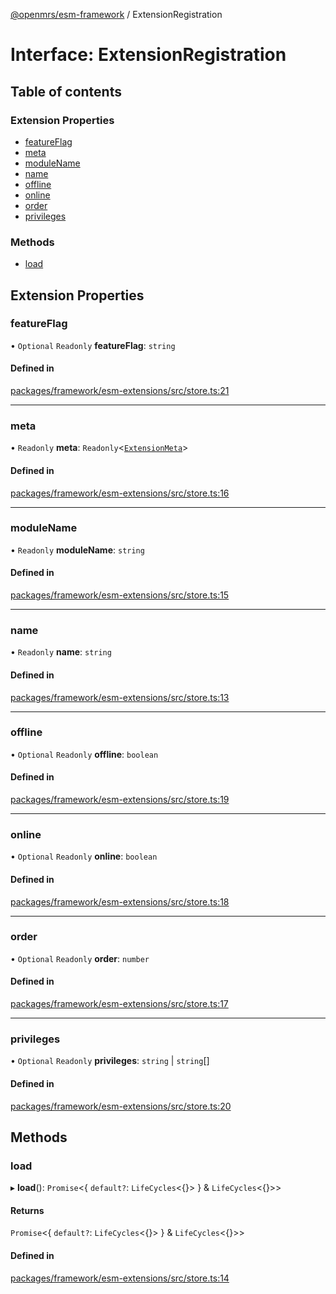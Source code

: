 [@openmrs/esm-framework](../API.md) / ExtensionRegistration

# Interface: ExtensionRegistration

## Table of contents

### Extension Properties

- [featureFlag](ExtensionRegistration.md#featureflag)
- [meta](ExtensionRegistration.md#meta)
- [moduleName](ExtensionRegistration.md#modulename)
- [name](ExtensionRegistration.md#name)
- [offline](ExtensionRegistration.md#offline)
- [online](ExtensionRegistration.md#online)
- [order](ExtensionRegistration.md#order)
- [privileges](ExtensionRegistration.md#privileges)

### Methods

- [load](ExtensionRegistration.md#load)

## Extension Properties

### featureFlag

• `Optional` `Readonly` **featureFlag**: `string`

#### Defined in

[packages/framework/esm-extensions/src/store.ts:21](https://github.com/mccarthyaaron/openmrs-esm-core/blob/main/packages/framework/esm-extensions/src/store.ts#L21)

___

### meta

• `Readonly` **meta**: `Readonly`<[`ExtensionMeta`](ExtensionMeta.md)\>

#### Defined in

[packages/framework/esm-extensions/src/store.ts:16](https://github.com/mccarthyaaron/openmrs-esm-core/blob/main/packages/framework/esm-extensions/src/store.ts#L16)

___

### moduleName

• `Readonly` **moduleName**: `string`

#### Defined in

[packages/framework/esm-extensions/src/store.ts:15](https://github.com/mccarthyaaron/openmrs-esm-core/blob/main/packages/framework/esm-extensions/src/store.ts#L15)

___

### name

• `Readonly` **name**: `string`

#### Defined in

[packages/framework/esm-extensions/src/store.ts:13](https://github.com/mccarthyaaron/openmrs-esm-core/blob/main/packages/framework/esm-extensions/src/store.ts#L13)

___

### offline

• `Optional` `Readonly` **offline**: `boolean`

#### Defined in

[packages/framework/esm-extensions/src/store.ts:19](https://github.com/mccarthyaaron/openmrs-esm-core/blob/main/packages/framework/esm-extensions/src/store.ts#L19)

___

### online

• `Optional` `Readonly` **online**: `boolean`

#### Defined in

[packages/framework/esm-extensions/src/store.ts:18](https://github.com/mccarthyaaron/openmrs-esm-core/blob/main/packages/framework/esm-extensions/src/store.ts#L18)

___

### order

• `Optional` `Readonly` **order**: `number`

#### Defined in

[packages/framework/esm-extensions/src/store.ts:17](https://github.com/mccarthyaaron/openmrs-esm-core/blob/main/packages/framework/esm-extensions/src/store.ts#L17)

___

### privileges

• `Optional` `Readonly` **privileges**: `string` \| `string`[]

#### Defined in

[packages/framework/esm-extensions/src/store.ts:20](https://github.com/mccarthyaaron/openmrs-esm-core/blob/main/packages/framework/esm-extensions/src/store.ts#L20)

## Methods

### load

▸ **load**(): `Promise`<{ `default?`: `LifeCycles`<{}\>  } & `LifeCycles`<{}\>\>

#### Returns

`Promise`<{ `default?`: `LifeCycles`<{}\>  } & `LifeCycles`<{}\>\>

#### Defined in

[packages/framework/esm-extensions/src/store.ts:14](https://github.com/mccarthyaaron/openmrs-esm-core/blob/main/packages/framework/esm-extensions/src/store.ts#L14)
